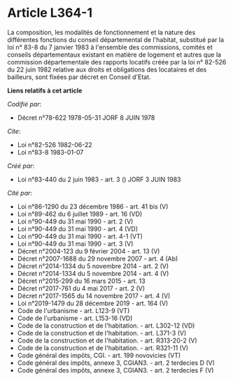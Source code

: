# Article L364-1

La composition, les modalités de fonctionnement et la nature des différentes fonctions du conseil départemental de l'habitat,
substitué par la loi n° 83-8 du 7 janvier 1983 à l'ensemble des commissions, comités et conseils départementaux existant en
matière de logement et autres que la commission départementale des rapports locatifs créée par la loi n° 82-526 du 22 juin
1982 relative aux droits et obligations des locataires et des bailleurs, sont fixées par décret en Conseil d'Etat.

**Liens relatifs à cet article**

_Codifié par_:

  - Décret n°78-622 1978-05-31 JORF 8 JUIN 1978

_Cite_:

  - Loi n°82-526 1982-06-22
  - Loi n°83-8 1983-01-07

_Créé par_:

  - Loi n°83-440 du 2 juin 1983 - art. 3 () JORF 3 JUIN 1983

_Cité par_:

  - Loi n°86-1290 du 23 décembre 1986 - art. 41 bis (V)
  - Loi n°89-462 du 6 juillet 1989 - art. 16 (VD)
  - Loi n°90-449 du 31 mai 1990 - art. 2 (V)
  - Loi n°90-449 du 31 mai 1990 - art. 4 (VD)
  - Loi n°90-449 du 31 mai 1990 - art. 4-1 (VT)
  - Loi n°90-449 du 31 mai 1990 - art. 3 (V)
  - Décret n°2004-123 du 9 février 2004 - art. 13 (V)
  - Décret n°2007-1688 du 29 novembre 2007 - art. 4 (Ab)
  - Décret n°2014-1334 du 5 novembre 2014 - art. 2 (V)
  - Décret n°2014-1334 du 5 novembre 2014 - art. 4 (V)
  - Décret n°2015-299 du 16 mars 2015 - art. 13
  - Décret n°2017-761 du 4 mai 2017 - art. 2 (V)
  - Décret n°2017-1565 du 14 novembre 2017 - art. 4 (V)
  - Loi n°2019-1479 du 28 décembre 2019 - art. 164 (V)
  - Code de l'urbanisme - art. L123-9 (VT)
  - Code de l'urbanisme - art. L153-16 (VD)
  - Code de la construction et de l'habitation. - art. L302-12 (VD)
  - Code de la construction et de l'habitation. - art. L371-3 (V)
  - Code de la construction et de l'habitation. - art. R313-20-2 (V)
  - Code de la construction et de l'habitation. - art. R321-11 (V)
  - Code général des impôts, CGI. - art. 199 novovicies (VT)
  - Code général des impôts, annexe 3, CGIAN3. - art. 2 terdecies D (V)
  - Code général des impôts, annexe 3, CGIAN3. - art. 2 terdecies F (V)
